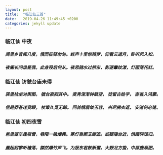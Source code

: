 ```yaml
---
layout: post
title:  "临江仙三首"
date:   2019-04-26 11:49:45 +0200
categories: jekyll update
---
```

<h3>临江仙   中夜 </h3>
<h5>闾里乡音闻几度，俄而征铎匆匆。蛙声十里惊残梦，仰看云遮月，卧听风入松。</h5>
<h5>夜阑长问谁是我，此身殁后何从。夜思随水过桥东，影逐簟纹漾，灯照落花红。</h5>


<h3>临江仙  访虢台庙未得</h3>
<h5>驿里枯坐对舆图， 虢台寂寂其中。 麦秀渐渐钟鼓空， 徒留古姓字， 杳杳入鸿蒙。</h5>
<h5>信是莽苍迷我眼， 杖策久觅无踪。 回首娥眉敛玉容， 兴尽拂衣返， 安道何必逢。</h5>


<h3>临江仙  初四夜雪</h3>
<h5>邑里驱车逢夜雪，巷陌一隐烟霏。寒灯垂照玉蝉追。或疑瑶台近，悄踏碎琼归。</h5>
<h5>晨起寂寥听檐落，謋然爆竹声飞。为报东君敕新雷。大野龙方蛰，中原鹿渐肥。</h5>
